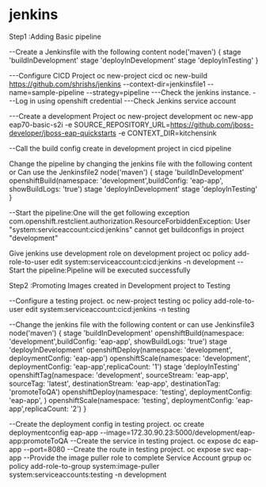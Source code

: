 # jenkins
Step1 :Adding Basic pipeline

--Create a Jenkinsfile with the following content
node('maven') {
stage 'buildInDevelopment'
stage 'deployInDevelopment'
stage 'deployInTesting'
}


---Configure CICD Project
oc new-project cicd
oc new-build https://github.com/shrishs/jenkins --context-dir=jenkinsfile1 --name=sample-pipeline --strategy=pipeline
---Check the jenkins instance.
---Log in using openshift credential
---Check Jenkins service account

---Create a development Project
oc new-project development
oc new-app eap70-basic-s2i -e SOURCE_REPOSITORY_URL=https://github.com/jboss-developer/jboss-eap-quickstarts -e CONTEXT_DIR=kitchensink


--Call the build config create in development project in cicd pipeline

Change  the pipeline by changing the jenkins file with the following content or Can use the Jenkinsfile2
node('maven') {
stage 'buildInDevelopment'
openshiftBuild(namespace: 'development',buildConfig: 'eap-app', showBuildLogs: 'true')
stage 'deployInDevelopment'
stage 'deployInTesting'
}

--Start the pipeline:One will the get following exception
com.openshift.restclient.authorization.ResourceForbiddenException: User "system:serviceaccount:cicd:jenkins" cannot get buildconfigs in project "development" 


Give jenkins use development role on development project
oc policy add-role-to-user edit system:serviceaccount:cicd:jenkins -n development
--Start the pipeline:Pipeline will be executed successfully

Step2 :Promoting Images created in Development project to Testing

--Configure a testing project.
oc new-project testing
oc policy add-role-to-user edit system:serviceaccount:cicd:jenkins -n testing


--Change the jenkins file with the following content or can use Jenkinsfile3
node('maven') {
stage 'buildInDevelopment'
openshiftBuild(namespace: 'development',buildConfig: 'eap-app', showBuildLogs: 'true')
stage 'deployInDevelopment'
openshiftDeploy(namespace: 'development', deploymentConfig: 'eap-app')
openshiftScale(namespace: 'development', deploymentConfig: 'eap-app',replicaCount: '1')
stage 'deployInTesting'
openshiftTag(namespace: 'development', sourceStream: 'eap-app',  sourceTag: 'latest', destinationStream: 'eap-app', destinationTag: 'promoteToQA')
openshiftDeploy(namespace: 'testing', deploymentConfig: 'eap-app', )
openshiftScale(namespace: 'testing', deploymentConfig: 'eap-app',replicaCount: '2')
}


--Create the deployment config in testing project.
oc create deploymentconfig eap-app --image=172.30.90.23:5000/development/eap-app:promoteToQA
--Create the service in testing project.
oc expose dc eap-app --port=8080
--Create the route in testing project.
oc expose svc eap-app
--Provide the image puller role to complete Service Account grpup
oc policy add-role-to-group system:image-puller system:serviceaccounts:testing -n development

